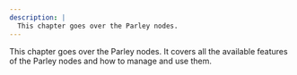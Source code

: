 ```yaml
---
description: |
  This chapter goes over the Parley nodes.
---
```


This chapter goes over the Parley nodes. It covers all the available features of
the Parley nodes and how to manage and use them.
